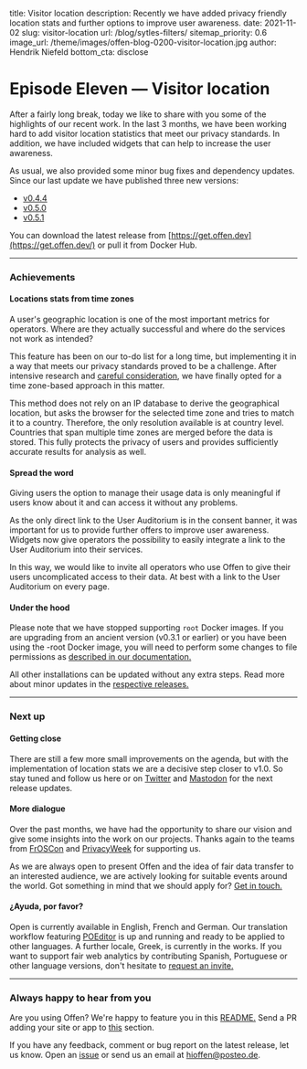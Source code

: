 title: Visitor location
description: Recently we have added privacy friendly location stats and further options to improve user awareness.
date: 2021-11-02
slug: visitor-location
url: /blog/sytles-filters/
sitemap_priority: 0.6
image_url: /theme/images/offen-blog-0200-visitor-location.jpg
author: Hendrik Niefeld
bottom_cta: disclose

# Episode Eleven — Visitor location

After a fairly long break, today we like to share with you some of the highlights of our recent work. In the last 3 months, we have been working hard to add visitor location statistics that meet our privacy standards. In addition, we have included widgets that can help to increase the user awareness.

As usual, we also provided some minor bug fixes and dependency updates. Since our last update we have published three new versions:

- [v0.4.4](https://github.com/offen/offen/releases/tag/v0.4.4)
- [v0.5.0](https://github.com/offen/offen/releases/tag/v0.5.0)
- [v0.5.1](https://github.com/offen/offen/releases/tag/v0.5.1)

You can download the latest release from [https://get.offen.dev](https://get.offen.dev/) or pull it from Docker Hub.

---

### Achievements

#### Locations stats from time zones

A user's geographic location is one of the most important metrics for operators. Where are they actually successful and where do the services not work as intended?

This feature has been on our to-do list for a long time, but implementing it in a way that meets our privacy standards proved to be a challenge. After intensive research and [careful consideration](https://github.com/offen/offen/issues/423), we have finally opted for a time zone-based approach in this matter.

This method does not rely on an IP database to derive the geographical location, but asks the browser for the selected time zone and tries to match it to a country. Therefore, the only resolution available is at country level. Countries that span multiple time zones are merged before the data is stored. This fully protects the privacy of users and provides sufficiently accurate results for analysis as well.

#### Spread the word

Giving users the option to manage their usage data is only meaningful if users know about it and can access it without any problems.

As the only direct link to the User Auditorium is in the consent banner, it was important for us to provide further offers to improve user awareness. Widgets now give operators the possibility to easily integrate a link to the User Auditorium into their services.

In this way, we would like to invite all operators who use Offen to give their users uncomplicated access to their data. At best with a link to the User Auditorium on every page.

#### Under the hood

Please note that we have stopped supporting `root` Docker images. If you are upgrading from an ancient version (v0.3.1 or earlier) or you have been using the -root Docker image, you will need to perform some changes to file permissions as [described in our documentation.](https://docs.offen.dev/running-offen/known-issues/#docker-based-deployment-stops-working-after-upgrading-to-v040-or-later)

All other installations can be updated without any extra steps. Read more about minor updates in the [respective releases.](https://github.com/offen/offen/releases)

---

### Next up

#### Getting close

There are still a few more small improvements on the agenda, but with the implementation of location stats we are a decisive step closer to v1.0. So stay tuned and follow us here or on [Twitter](https://twitter.com/hioffen) and [Mastodon](https://fosstodon.org/@offen) for the next release updates.

#### More dialogue

Over the past months, we have had the opportunity to share our vision and give some insights into the work on our projects. Thanks again to the teams from [FrOSCon](https://programm.froscon.de/2021/events/2659.html) and [PrivacyWeek](https://fahrplan.privacyweek.at/pw21/talk/L7VGKD/) for supporting us.

As we are always open to present Offen and the idea of fair data transfer to an interested audience, we are actively looking for suitable events around the world. Got something in mind that we should apply for? [Get in touch.](mailto:hioffen@posteo.de)

#### ¿Ayuda, por favor?

Open is currently available in English, French and German. Our translation workflow featuring [POEditor](https://poeditor.com) is up and running and ready to be applied to other languages. A further locale, Greek, is currently in the works. If you want to support fair web analytics by contributing Spanish, Portuguese or other language versions, don't hesitate to [request an invite.](mailto:hioffen@posteo.de)

---

### Always happy to hear from you

Are you using Offen? We're happy to feature you in this [README.](https://github.com/offen/offen/blob/development/README.md) Send a PR adding your site or app to [this](https://github.com/offen/offen/blob/development/README.md#whos-using-offen) section.

If you have any feedback, comment or bug report on the latest release, let us know. Open an [issue](https://github.com/offen/offen/issues) or send us an email at [hioffen@posteo.de](mailto:hioffen@posteo.de).
